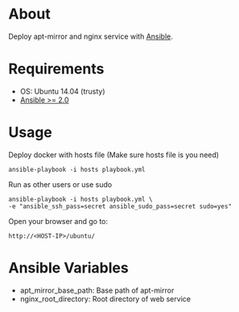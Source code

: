 About
=====

Deploy apt-mirror and nginx service with [Ansible](https://www.ansible.com/).


Requirements
=====

- OS: Ubuntu 14.04 (trusty)
- [Ansible >= 2.0](https://github.com/ansible/ansible)


Usage
=====

Deploy docker with hosts file (Make sure hosts file is you need)
```
ansible-playbook -i hosts playbook.yml
```

Run as other users or use sudo
```
ansible-playbook -i hosts playbook.yml \
-e "ansible_ssh_pass=secret ansible_sudo_pass=secret sudo=yes"
```

Open your browser and go to:
```
http://<HOST-IP>/ubuntu/
```

Ansible Variables
=====

* apt_mirror_base_path: Base path of apt-mirror
* nginx_root_directory: Root directory of web service
